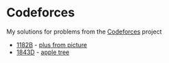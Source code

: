 # Codeforces

My solutions for problems from the [Codeforces](https://codeforces.com/) project

- [1182B](https://codeforces.com/problemset/problem/1182/B?locale=ru) - [plus from picture](./PlusFromPicture)
- [1843D](https://codeforces.com/problemset/problem/1843/D?locale=ru) - [apple tree](./AppleTree/src)
